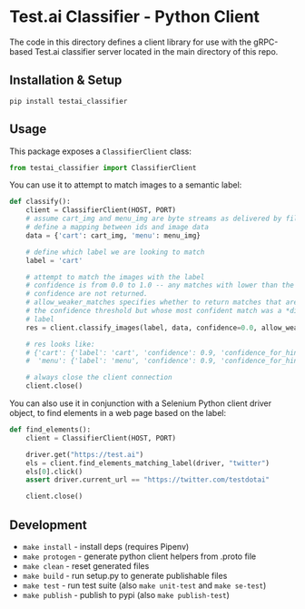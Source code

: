 # Test.ai Classifier - Python Client

The code in this directory defines a client library for use with the gRPC-based Test.ai classifier server located in the main directory of this repo.

## Installation & Setup

```
pip install testai_classifier
```

## Usage

This package exposes a `ClassifierClient` class:

```py
from testai_classifier import ClassifierClient
```

You can use it to attempt to match images to a semantic label:

```py
def classify():
    client = ClassifierClient(HOST, PORT)
    # assume cart_img and menu_img are byte streams as delivered by file.read()
    # define a mapping between ids and image data
    data = {'cart': cart_img, 'menu': menu_img}

    # define which label we are looking to match
    label = 'cart'

    # attempt to match the images with the label
    # confidence is from 0.0 to 1.0 -- any matches with lower than the specified
    # confidence are not returned.
    # allow_weaker_matches specifies whether to return matches that are above
    # the confidence threshold but whose most confident match was a *different*
    # label
    res = client.classify_images(label, data, confidence=0.0, allow_weaker_matches=True)

    # res looks like:
    # {'cart': {'label': 'cart', 'confidence': 0.9, 'confidence_for_hint': 0.9},
    #  'menu': {'label': 'menu', 'confidence': 0.9, 'confidence_for_hint': 0.2}}

    # always close the client connection
    client.close()
```

You can also use it in conjunction with a Selenium Python client driver object, to find elements in a web page based on the label:

```py
def find_elements():
    client = ClassifierClient(HOST, PORT)

    driver.get("https://test.ai")
    els = client.find_elements_matching_label(driver, "twitter")
    els[0].click()
    assert driver.current_url == "https://twitter.com/testdotai"

    client.close()
```

## Development

* `make install` - install deps (requires Pipenv)
* `make protogen` - generate python client helpers from .proto file
* `make clean` - reset generated files
* `make build` - run setup.py to generate publishable files
* `make test` - run test suite (also `make unit-test` and `make se-test`)
* `make publish` - publish to pypi (also `make publish-test`)
